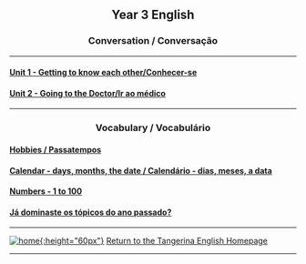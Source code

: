 <h2> 
<p align="center">
Year 3 English
</p>
</h2>

<h3>
<p align="center">
Conversation / Conversação
</p>
</h3>

***

#### [Unit 1 - Getting to know each other/Conhecer-se](https://tangerina-pt.github.io/English/GTKEO_CD)

#### [Unit 2 - Going to the Doctor/Ir ao médico](https://tangerina-pt.github.io/English/GTDR_CD)

***

<h3>
<p align="center">
Vocabulary / Vocabulário
</p>
</h3>

#### [Hobbies / Passatempos](https://tangerina-pt.github.io/English/Hobbies_CD)
#### [Calendar - days, months, the date / Calendário - dias, meses, a data](https://tangerina-pt.github.io/English/Calendar_CD)
#### [Numbers - 1 to 100](https://tangerina-pt.github.io/English/Cardinal_Numbers_C)
#### [Já dominaste os tópicos do ano passado?](https://tangerina-pt.github.io/English/Y2_ano_passado)  

***

[![home](https://1blockatatime.github.io/English/images/home.png){:height="60px"}](https://tangerina-pt.github.io/English) [Return to the Tangerina English Homepage](https://tangerina-pt.github.io/English)

***
